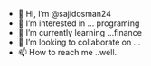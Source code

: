 - 👋 Hi, I’m @sajidosman24
- 👀 I’m interested in ... programing
- 🌱 I’m currently learning ...finance
- 💞️ I’m looking to collaborate on ...
- 📫 How to reach me ..well.

<!---
sajidosman24/sajidosman24 is a ✨ special ✨ repository because its `README.md` (this file) appears on your GitHub profile.
You can click the Preview link to take a look at your changes.
--->
